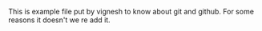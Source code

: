 This is example file put by vignesh to know about git and github.
For some reasons it doesn't we re add it.
